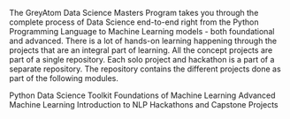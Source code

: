 The GreyAtom Data Science Masters Program takes you through the complete process of Data Science end-to-end right from the Python Programming Language to Machine Learning models - both foundational and advanced. There is a lot of hands-on learning happening through the projects that are an integral part of learning. All the concept projects are part of a single repository. Each solo project and hackathon is a part of a separate repository. The repository contains the different projects done as part of the following modules.

Python Data Science Toolkit
Foundations of Machine Learning
Advanced Machine Learning
Introduction to NLP
Hackathons and Capstone Projects
